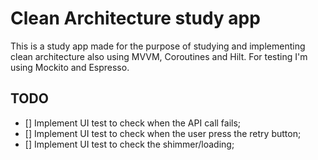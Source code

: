 # Clean Architecture study app

This is a study app made for the purpose of studying and implementing clean architecture also using MVVM, Coroutines and Hilt. For testing I'm using Mockito and Espresso.

## TODO
- [] Implement UI test to check when the API call fails;
- [] Implement UI test to check when the user press the retry button;
- [] Implement UI test to check the shimmer/loading;
